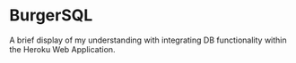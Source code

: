# BurgerSQL
A brief display of my understanding with integrating DB functionality within the Heroku Web Application. 

